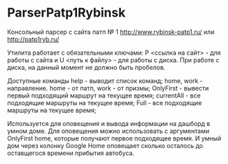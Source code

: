 # ParserPatp1Rybinsk
Консольный парсер с сайта патп № 1 http://www.rybinsk-patp1.ru/ или http://patp1ryb.ru/

Утилита работает с обязательными ключами:
P <ссылка на сайт> - для работы с сайта и
U <путь к файлу> - для работы с диска. При работе с диска, на данный момент не должно быть пробелов.

Доступные команды
help - выводит список команд;
home, work - направление. home - от патп, work - от призмы;
OnlyFirst - вывести первый подходящий маршрут на текущее время;
currentAll -  все подходящие маршруты на текущее время;
Full -  все подходящие маршруты на текущее время;



Используется для оповещения и вывода информации на дашборд в умном доме.
Для оповещения можно использовать с аргументами OnlyFirst home, которые получают первое подходящее время. И умный дом через колонку Google Home оповещает сколько осталось до оставщегося времени прибытия автобуса.
